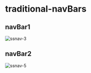 # traditional-navBars

## navBar1
![ssnav-3](https://user-images.githubusercontent.com/34434485/36044676-711bba4a-0df9-11e8-8b27-75ca81c6645e.png)

## navBar2
![ssnav-5](https://user-images.githubusercontent.com/34434485/36044681-725b3732-0df9-11e8-9103-1c273be995eb.png)
